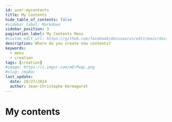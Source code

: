 ```yaml
---
id: user-mycontents
title: My Contents
hide_table_of_contents: false
#sidebar_label: Markdown
sidebar_position: 3
pagination_label: My Contents Menu
#custom_edit_url: https://github.com/facebook/docusaurus/edit/main/docs/api-doc-markdown.md
description: Where do you create new contents?
keywords:
  - menu
  - creation
tags: [creation]
#image: https://i.imgur.com/mErPwqL.png
#slug: /myDoc
last_update:
  date: 10/27/2024
  author: Jean-Christophe Kermagoret
---
```


# My contents


